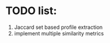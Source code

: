 TODO list:
============
1. Jaccard set based profile extraction 
2. implement multiple similarity metrics